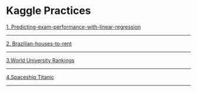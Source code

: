 # Kaggle Practices
[1. Predicting-exam-performance-with-linear-regression](https://www.kaggle.com/code/saman1708/predicting-exam-performance-with-linear-regression/notebook)
<br><hr>
[2. Brazilian-houses-to-rent](https://www.kaggle.com/code/saman1708/brazilian-houses-to-rent/notebook)
<br><hr>
[3.World University Rankings ](https://www.kaggle.com/code/saman1708/world-university-rankings/notebook)
<br><hr>
[4.Spaceship Titanic](https://www.kaggle.com/code/saman1708/spaceship-titanic/notebook)
<br><hr>
